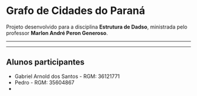 # Grafo de Cidades do Paraná

Projeto desenvolvido para a disciplina **Estrutura de Dadso**, ministrada pelo professor **Marlon André Peron Generoso**.

---

---

## Alunos participantes

- Gabriel Arnold dos Santos - RGM: 36121771
- Pedro - RGM: 35604867
- 

